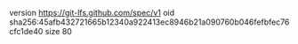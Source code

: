 version https://git-lfs.github.com/spec/v1
oid sha256:45afb432721665b12340a922413ec8946b21a090760b046fefbfec76cfc1de40
size 80
